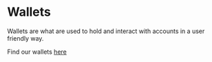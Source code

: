 # Wallets

Wallets are what are used to hold and interact with accounts in a user friendly way.

Find our wallets [here]( ecosystem/wallets.md)
